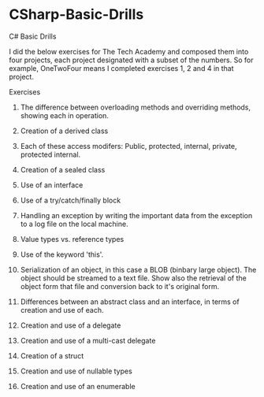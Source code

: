 # CSharp-Basic-Drills
C# Basic Drills

I did the below exercises for The Tech Academy and composed them into four projects, each project designated with a subset of the numbers. So for example, OneTwoFour means I completed exercises 1, 2 and 4 in that project. 

Exercises

1) The difference between overloading methods and overriding methods, showing each in operation.

2) Creation of a derived class

3) Each of these access modifers: Public, protected, internal, private, protected internal. 

4) Creation of a sealed class

5) Use of an interface

6) Use of a try/catch/finally block

7) Handling an exception by writing the important data from the exception to a log file on the local machine. 

8)  Value types vs. reference types

9) Use of the keyword 'this'.

10) Serialization of an object, in this case a BLOB (binbary large object). The object should be streamed to a text file. Show also the
retrieval of the object form that file and conversion back to it's original form.

11) Differences between an abstract class and an interface, in terms of creation and use of each. 

12) Creation and use of a delegate

13) Creation and use of a multi-cast delegate

14) Creation of a struct

15) Creation and use of nullable types

16) Creation and use of an enumerable

